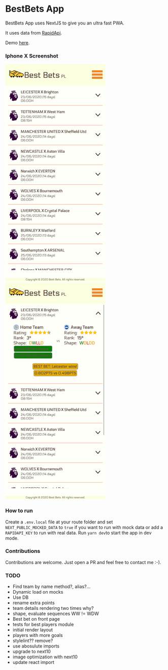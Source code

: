 # BestBets App

BestBets App uses NextJS to give you an ultra fast PWA.

It uses data from [RapidApi](https://rapidapi.com/).

Demo [here](https://best-bets.vercel.app/).

### Iphone X Screenshot

![IphoneX Screen Shot](./screenshots/iPhoneX_v1.png)
![IphoneX Screen Shot Collapsed](./screenshots/iPhoneX_v1_collapsed.png)

### How to run

Create a `.env.local` file at your route folder and set `NEXT_PUBLIC_MOCKED_DATA` to `true` if you want to run with mock data
or add a `RAPIDAPI_KEY` to run with real data. Run `yarn dev`to start the app in dev mode.

### Contributions

Contributions are welcome. Just open a PR and feel free to contact me :-).

### TODO

- Find team by name method?, alias?...
- Dynamic load on mocks
- Use DB
- rename extra points
- team details rendering two times why?
- shape, evaluate sequences WW != WDW
- Best bet on front page
- tests for best players module
- initial render layout
- players with more goals
- stylelint?? remove?
- use abosulute imports
- upgrade to next10
- image optimization with next10
- update react import 